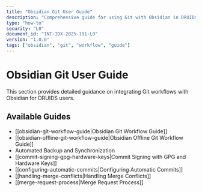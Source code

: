 ```yaml
---
title: "Obsidian Git User Guide"
description: "Comprehensive guide for using Git with Obsidian in DRUIDS workflows and security practices"
type: "how-to"
security: "L0"
document_id: "INT-IDX-2025-191-L0"
version: "1.0.0"
tags: ["obsidian", "git", "workflow", "guide"]
---
```


# Obsidian Git User Guide

This section provides detailed guidance on integrating Git workflows with Obsidian for DRUIDS users.

## Available Guides

- [[obsidian-git-workflow-guide|Obsidian Git Workflow Guide]]
- [[obsidian-offline-git-workflow-guide|Obsidian Offline Git Workflow Guide]]
- Automated Backup and Synchronization <!-- [[automated-backup-synchronization|Automated Backup and Synchronization]] -->
- [[commit-signing-gpg-hardware-keys|Commit Signing with GPG and Hardware Keys]]
- [[configuring-automatic-commits|Configuring Automatic Commits]]
- [[handling-merge-conflicts|Handling Merge Conflicts]]
- [[merge-request-process|Merge Request Process]]
